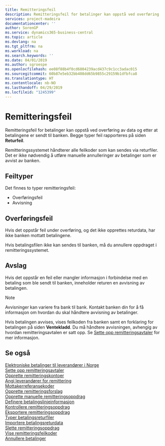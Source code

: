 ```yaml
---
title: Remitteringsfeil
description: Remitteringsfeil for betalinger kan oppstå ved overføring av data og etter at betalingene er sendt til banken. Begge typer feil rapporteres på siden Returfeil.
services: project-madeira
documentationcenter: ''
author: SorenGP
ms.service: dynamics365-business-central
ms.topic: article
ms.devlang: na
ms.tgt_pltfrm: na
ms.workload: na
ms.search.keywords: ''
ms.date: 04/01/2019
ms.author: sgroespe
ms.openlocfilehash: ee08f88b4f0cd6804239acd437c9c1cc3adac015
ms.sourcegitcommit: 60b87e5eb32bb408dd65b9855c29159b1dfbfca8
ms.translationtype: HT
ms.contentlocale: nb-NO
ms.lasthandoff: 04/29/2019
ms.locfileid: "1245399"
---
```

# <a name="remittance-errors"></a>Remitteringsfeil
Remitteringsfeil for betalinger kan oppstå ved overføring av data og etter at betalingene er sendt til banken. Begge typer feil rapporteres på siden **Returfeil**.  

Remitteringssystemet håndterer alle feilkoder som kan sendes via returfiler. Det er ikke nødvendig å utføre manuelle annulleringer av betalinger som er avvist av banken.  

## <a name="types-of-errors"></a>Feiltyper  
Det finnes to typer remitteringsfeil:  

- Overføringsfeil  
- Avvisning  

## <a name="transfer-errors"></a>Overføringsfeil  
Hvis det oppstår feil under overføring, og det ikke opprettes returdata, har ikke banken mottatt betalingene.  

Hvis betalingsfilen ikke kan sendes til banken, må du annullere oppdraget i remitteringssystemet.  

## <a name="rejections"></a>Avslag  
Hvis det oppstår en feil eller mangler informasjon i forbindelse med en betaling som ble sendt til banken, inneholder returen en avvisning av betalingen.  

> [!NOTE]  
>  Avvisninger kan variere fra bank til bank. Kontakt banken din for å få informasjon om hvordan du skal håndtere avvisning av betalinger.  

Hvis betalingen avvises, vises feilkoden fra banken samt en forklaring for betalingen på siden **Ventekladd**. Du må håndtere avvisningen, avhengig av hvordan remitteringsavtalen er satt opp. Se [Sette opp remitteringsavtaler](how-to-set-up-remittance-agreements.md) for mer informasjon.  

## <a name="see-also"></a>Se også  
 [Elektroniske betalinger til leverandører i Norge](electronic-payments-to-vendors-in-norway.md)   
 [Sette opp remitteringsavtaler](how-to-set-up-remittance-agreements.md)   
 [Opprette remitteringskontoer](how-to-create-remittance-accounts.md)   
 [Angi leverandører for remittering](how-to-set-up-vendors-for-remittance.md)   
 [Mottakerreferansekoder](recipient-reference-codes.md)   
 [Opprette remitteringsforslag](how-to-create-remittance-suggestions.md)   
 [Opprette manuelle remitteringsoppdrag](how-to-create-manual-remittance-payments.md)   
 [Definere betalingslinjeinformasjon](how-to-set-up-payment-line-information.md)   
 [Kontrollere remitteringsoppdrag](how-to-test-remittance-payments.md)   
 [Eksportere remitteringsoppdrag](how-to-export-remittance-payments.md)   
 [Typer betalingsreturfiler](types-of-payment-returns-files.md)   
 [Importere betalingsreturdata](how-to-import-payment-return-data.md)   
 [Slette remitteringsoppdrag](how-to-delete-remittance-payment-orders.md)   
 [Vise remitteringsfeilkoder](how-to-view-remittance-error-codes.md)   
 [Annullere betalinger](how-to-cancel-payments.md)
